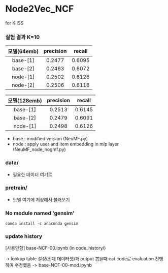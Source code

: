# Node2Vec_NCF
for KIISS

### 실험 결과 K=10

|모델(64emb)|precision|recall|
|:--------:|:------:|:------:|
|base-[1]|0.2477|0.6095|
|base-[2]|0.2463|0.6072|
|node-[1]|0.2502|0.6126|
|node-[2]|0.2506|0.6116|



|모델(128emb)|precision|recall|
|:--------:|:------:|:------:|
|base-[1]|0.2513|0.6145|
|base-[2]|0.2479|0.6091|
|node-[1]|0.2498|0.6126|

- base : modified version (NeuMF.py)
- node : apply user and item embedding in mlp layer (NeuMF_node_nogmf.py)

### data/
- 필요한 데이터 여기로

### pretrain/
- 모델 여기에 저장해서 불러오기


### No module named 'gensim'
```
conda install -c anaconda gensim
```


### update history

[사용안함] base-NCF-00.ipynb (in code_history/)

-> lookup table 설정(전체 데이터셋)과 
output 뽑을때 cat code로 evaluation 진행하여
수정했음 -> base-NCF-00-mod.ipynb

